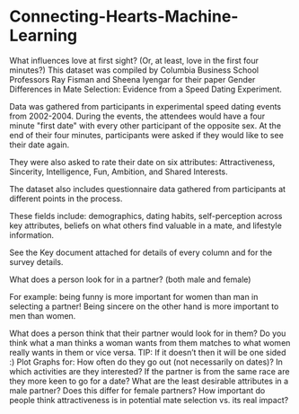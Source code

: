 # Connecting-Hearts-Machine-Learning

What influences love at first sight? (Or, at least, love in the first four minutes?) This dataset was compiled by Columbia Business School Professors Ray Fisman and Sheena Iyengar for their paper Gender Differences in Mate Selection: Evidence from a Speed Dating Experiment.

Data was gathered from participants in experimental speed dating events from 2002-2004. During the events, the attendees would have a four minute "first date" with every other participant of the opposite sex. At the end of their four minutes, participants were asked if they would like to see their date again.

They were also asked to rate their date on six attributes: Attractiveness, Sincerity, Intelligence, Fun, Ambition, and Shared Interests.

The dataset also includes questionnaire data gathered from participants at different points in the process.

These fields include: demographics, dating habits, self-perception across key attributes, beliefs on what others find valuable in a mate, and lifestyle information.

See the Key document attached for details of every column and for the survey details.

What does a person look for in a partner? (both male and female)

 For example: being funny is more important for women than man in selecting a partner! Being sincere on the other hand is more important to men than women.

What does a person think that their partner would look for in them? Do you think what a man thinks a woman wants from them matches to what women really wants in them or vice versa. TIP: If it doesn’t then it will be one sided :)
Plot Graphs for:
How often do they go out (not necessarily on dates)?
In which activities are they interested?
If the partner is from the same race are they more keen to go for a date?
What are the least desirable attributes in a male partner? Does this differ for female partners?
How important do people think attractiveness is in potential mate selection vs. its real impact?
